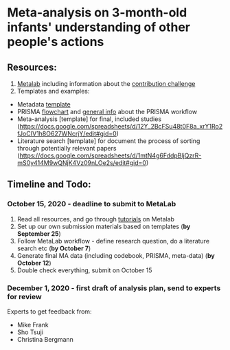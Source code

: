 # Meta-analysis on 3-month-old infants' understanding of other people's actions

## Resources:
1. [Metalab](http://metalab.stanford.edu/) including information about the [contribution challenge](https://docs.google.com/document/d/1WH6y-7Hq-BRs7PAfH7jJY8qvPdBcy8IeHxfXeaqAJUI/edit)
2. Templates and examples:
- Metadata [template](https://docs.google.com/document/d/12SpehtoFfIvUjUBHYvi9rnIKeXAYduFdofRlQ0HAh5s/edit)
- PRISMA [flowchart](https://docs.google.com/presentation/d/1DKY8BTZZ82bGyGwpGsyyzsilOqE1F1NcDLTKWtCe9AY/edit#slide=id.p) and [general info](http://prisma-statement.org/) about the PRISMA workflow
- Meta-analysis [template] for final, included studies (https://docs.google.com/spreadsheets/d/12Y_2BcFSu48t0F8a_xrY1Ro2fJoCIV1h8O627WNcrjY/edit#gid=0)
- Literature search [template] for document the process of sorting through potentially relevant papers (https://docs.google.com/spreadsheets/d/1mtN4g6FddpBljQzrR-mS0y414M9wQNjK4Vz09nLOe2s/edit#gid=0)

## Timeline and Todo:
### October 15, 2020 - deadline to submit to MetaLab
1. Read all resources, and go through [tutorials](http://metalab.stanford.edu/tutorials.html) on Metalab
2. Set up our own submission materials based on templates (**by September 25**)
3. Follow MetaLab workflow - define research question, do a literature search etc (**by October 7**)
4. Generate final MA data (including codebook, PRISMA, meta-data) (**by October 12**)
5. Double check everything, submit on October 15

### December 1, 2020 - first draft of analysis plan, send to experts for review
Experts to get feedback from: 
- Mike Frank
- Sho Tsuji
- Christina Bergmann
